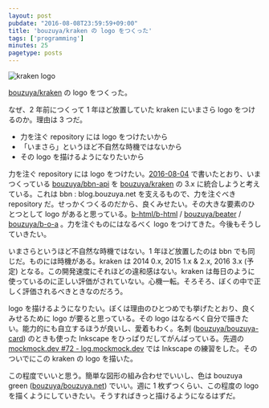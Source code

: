 ```yaml
---
layout: post
pubdate: "2016-08-08T23:59:59+09:00"
title: 'bouzuya/kraken の logo をつくった'
tags: ['programming']
minutes: 25
pagetype: posts
---
```

![kraken logo](https://cloud.githubusercontent.com/assets/1221346/17460910/189fabd0-5cb4-11e6-83b6-bc8122c7557a.png)

[bouzuya/kraken][] の logo をつくった。

なぜ、2 年前につくって 1 年ほど放置していた kraken にいまさら logo をつけるのか。理由は 3 つだ。

- 力を注ぐ repository には logo をつけたいから
- 「いまさら」というほど不自然な時機ではないから
- その logo を描けるようになりたいから

力を注ぐ repository には logo をつけたい。[2016-08-04][] で書いたとおり、いまつくっている [bouzuya/bbn-api][] を [bouzuya/kraken][] の 3.x に統合しようと考えている。これは bbn : blog.bouzuya.net を支えるもので、力を注ぐべき repository だ。せっかくつくるのだから、良くみせたい。その大きな要素のひとつとして logo があると思っている。[b-html/b-html][] / [bouzuya/beater][] / [bouzuya/b-o-a][] 。力を注ぐものにはなるべく logo をつけてきた。今後もそうしていきたい。

いまさらというほど不自然な時機ではない。1 年ほど放置したのは bbn でも同じだ。ものには時機がある。kraken は 2014 0.x, 2015 1.x & 2.x, 2016 3.x (予定) となる。この開発速度にそれほどの違和感はない。kraken は毎日のように使っているのに正しい評価がされていない。心機一転。そろそろ、ぼくの中で正しく評価されるべきときなのだろう。

logo を描けるようになりたい。ぼくは理由のひとつめでも挙げたとおり、良くみせるために logo が要ると思っている。その logo はなるべく自分で描きたい。能力的にも自立するほうが良いし、愛着もわく。名刺 ([bouzuya/bouzuya-card][]) のときも使った Inkscape をひっぱりだしてがんばっている。先週の [mockmock.dev #72 - log.mockmock.dev](http://mockmock.github.io/post/no72/) では Inkscape の練習をした。そのついでにこの kraken の logo を描いた。

この程度でいいと思う。簡単な図形の組み合わせでいいし、色は bouzuya green ([bouzuya/bouzuya.net][]) でいい。週に 1 枚ずつくらい、この程度の logo を描くようにしていきたい。そうすればきっと描けるようになるはずだ。

[2016-08-04]: http://blog.bouzuya.net/2016/08/04/
[b-html/b-html]: https://github.com/b-html/b-html
[bouzuya/b-o-a]: https://github.com/bouzuya/b-o-a
[bouzuya/bbn-api]: https://github.com/bouzuya/bbn-api
[bouzuya/beater]: https://github.com/bouzuya/beater
[bouzuya/bouzuya-card]: https://github.com/bouzuya/bouzuya-card
[bouzuya/bouzuya.net]: https://github.com/bouzuya/bouzuya.net
[bouzuya/kraken]: https://github.com/bouzuya/kraken

